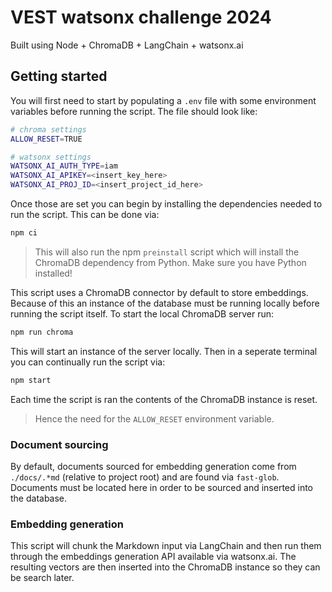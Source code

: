 # VEST watsonx challenge 2024

Built using Node + ChromaDB + LangChain + watsonx.ai

## Getting started

You will first need to start by populating a `.env` file with some environment variables before running the script. The file should look like:

```sh
# chroma settings
ALLOW_RESET=TRUE

# watsonx settings
WATSONX_AI_AUTH_TYPE=iam
WATSONX_AI_APIKEY=<insert_key_here>
WATSONX_AI_PROJ_ID=<insert_project_id_here>
```

Once those are set you can begin by installing the dependencies needed to run the script. This can be done via:

```sh
npm ci
```

> This will also run the npm `preinstall` script which will install the ChromaDB dependency from Python. Make sure you have Python installed!

This script uses a ChromaDB connector by default to store embeddings. Because of this an instance of the database must be running locally before running the script itself. To start the local ChromaDB server run:

```sh
npm run chroma
```

This will start an instance of the server locally. Then in a seperate terminal you can continually run the script via:

```sh
npm start
```

Each time the script is ran the contents of the ChromaDB instance is reset.

> Hence the need for the `ALLOW_RESET` environment variable.

### Document sourcing

By default, documents sourced for embedding generation come from `./docs/.*md` (relative to project root) and are found via `fast-glob`. Documents must be located here in order to be sourced and inserted into the database.

### Embedding generation

This script will chunk the Markdown input via LangChain and then run them through the embeddings generation API available via watsonx.ai. The resulting vectors are then inserted into the ChromaDB instance so they can be search later.





